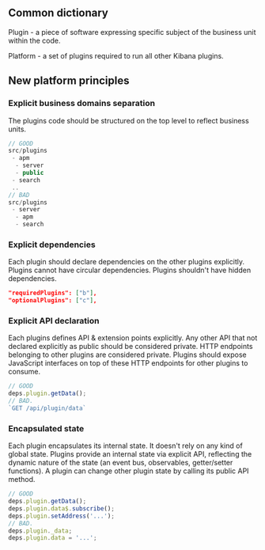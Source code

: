 ## Common dictionary
Plugin - a piece of software expressing specific subject of the business unit within the code.

Platform - a set of plugins required to run all other Kibana plugins.

## New platform principles
### Explicit business domains separation
The plugins code should be structured on the top level to reflect business units.
```js
// GOOD
src/plugins
 - apm
  - server
  - public
 - search
 ..
// BAD
src/plugins
 - server
  - apm
  - search
```
### Explicit dependencies
Each plugin should declare dependencies on the other plugins explicitly. Plugins cannot have circular dependencies. Plugins shouldn't have hidden dependencies.
```json
"requiredPlugins": ["b"],
"optionalPlugins": ["c"],
```
### Explicit API declaration
Each plugins defines API & extension points explicitly. Any other API that not declared explicitly as public should be considered private. HTTP endpoints belonging to other plugins are considered private. Plugins should expose JavaScript interfaces on top of these HTTP endpoints for other plugins to consume.
```js
// GOOD
deps.plugin.getData();
// BAD.
`GET /api/plugin/data`
```
### Encapsulated state
Each plugin encapsulates its internal state. It doesn't rely on any kind of global state. Plugins provide an internal state via explicit API, reflecting the dynamic nature of the state (an event bus, observables, getter/setter functions). A plugin can change other plugin state by calling its public API method.
```js
// GOOD
deps.plugin.getData();
deps.plugin.data$.subscribe();
deps.plugin.setAddress('...');
// BAD.
deps.plugin._data;
deps.plugin.data = '...';
```
